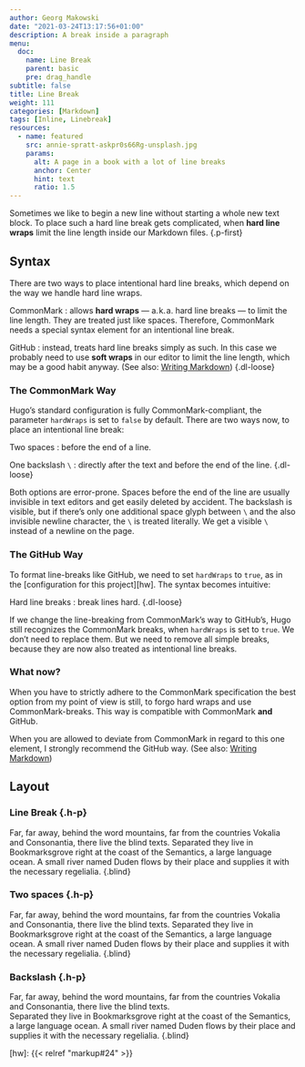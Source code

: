 ```yaml
---
author: Georg Makowski
date: "2021-03-24T13:17:56+01:00"
description: A break inside a paragraph
menu:
  doc:
    name: Line Break
    parent: basic
    pre: drag_handle
subtitle: false
title: Line Break
weight: 111
categories: [Markdown]
tags: [Inline, Linebreak]
resources:
  - name: featured
    src: annie-spratt-askpr0s66Rg-unsplash.jpg
    params:
      alt: A page in a book with a lot of line breaks
      anchor: Center
      hint: text
      ratio: 1.5
---
```


Sometimes we like to begin a new line without starting a whole new text block. To place such a hard line break gets complicated, when **hard line wraps** limit the line length inside our Markdown files.
{.p-first} <!--more-->

## Syntax

There are two ways to place intentional hard line breaks, which depend on the way we handle hard line wraps.

CommonMark
: allows **hard wraps** — a.&hairsp;k.&hairsp;a. hard line breaks — to limit the line length. They are treated just like spaces. Therefore, CommonMark needs a special syntax element for an intentional line break.

GitHub
: instead, treats hard line breaks simply as such. In this case we probably need to use **soft wraps** in our editor to limit the line length, which may be a good habit anyway. (See also: [Writing Markdown][hwl])
{.dl-loose}

### The CommonMark Way

Hugo’s standard configuration is fully CommonMark-compliant, the parameter `hardWraps` is set to `false` by default. There are two ways now, to place an intentional line break:

Two spaces
: before the end of a line.

One backslash `\`
: directly after the text and before the end of the line.
{.dl-loose}

Both options are error-prone. Spaces before the end of the line are usually invisible in text editors and get easily deleted by accident. The backslash is visible, but if there’s only one additional space glyph between `\` and the also invisible newline character, the `\` is treated literally. We get a visible `\` instead of a newline on the page.

### The GitHub Way

To format line-breaks like GitHub, we need to set `hardWraps` to `true`, as in the [configuration for this project][hw]. The syntax becomes intuitive:

Hard line breaks
: break lines hard.
{.dl-loose}

If we change the line-breaking from CommonMark’s way to GitHub’s, Hugo still recognizes the CommonMark breaks, when `hardWraps` is set to `true`. We don’t need to replace them. But we need to remove all simple breaks, because they are now also treated as intentional line breaks.

### What now?

When you have to strictly adhere to the CommonMark specification the best option from my point of view is still, to forgo hard wraps and use CommonMark-breaks. This way is compatible with CommonMark **and** GitHub.

When you are allowed to deviate from CommonMark in regard to this one element, I strongly recommend the GitHub way. (See also: [Writing Markdown][hwl])

## Layout

### Line Break {.h-p}

Far, far away, behind the word mountains, far from the countries Vokalia and Consonantia, there live the blind texts.
Separated they live in Bookmarksgrove right at the coast of the Semantics, a large language ocean. A small river named Duden flows by their place and supplies it with the necessary regelialia.
{.blind}

### Two spaces {.h-p}
Far, far away, behind the word mountains, far from the countries Vokalia and Consonantia, there live the blind texts.
Separated they live in Bookmarksgrove right at the coast of the Semantics, a large language ocean. A small river named Duden flows by their place and supplies it with the necessary regelialia.
{.blind}

### Backslash {.h-p}
Far, far away, behind the word mountains, far from the countries Vokalia and Consonantia, there live the blind texts.\
Separated they live in Bookmarksgrove right at the coast of the Semantics, a large language ocean. A small river named Duden flows by their place and supplies it with the necessary regelialia.
{.blind}

[hw]: {{< relref "markup#24" >}}

[hwl]: /doc/intro/markdown#wrap
